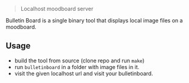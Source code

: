 > Localhost moodboard server

Bulletin Board is a single binary tool that displays local image files on a moodboard.

## Usage

- build the tool from source (clone repo and run `make`)
- run `bulletinboard` in a folder with image files in it.
- visit the given localhost url and visit your bulletinboard.